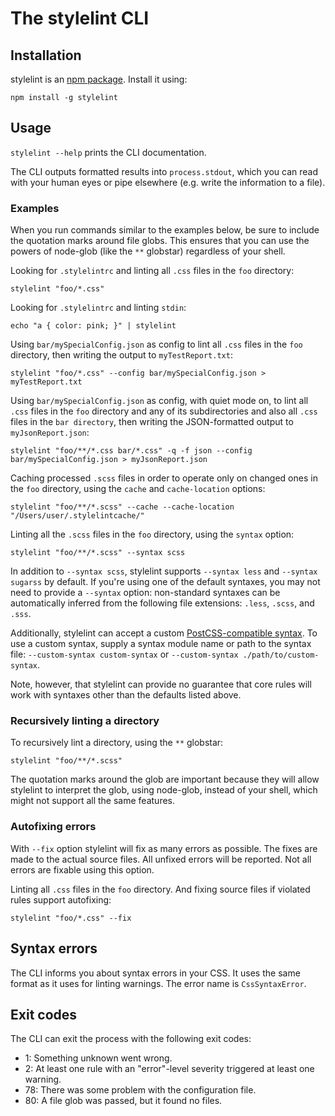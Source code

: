 # The stylelint CLI

## Installation

stylelint is an [npm package](https://www.npmjs.com/package/stylelint). Install it using:

```shell
npm install -g stylelint
```

## Usage

`stylelint --help` prints the CLI documentation.

The CLI outputs formatted results into `process.stdout`, which you can read with your human eyes or pipe elsewhere (e.g. write the information to a file).

### Examples

When you run commands similar to the examples below, be sure to include the quotation marks around file globs. This ensures that you can use the powers of node-glob (like the `**` globstar) regardless of your shell.

Looking for `.stylelintrc` and linting all `.css` files in the `foo` directory:

```shell
stylelint "foo/*.css"
```

Looking for `.stylelintrc` and linting `stdin`:

```shell
echo "a { color: pink; }" | stylelint
```

Using `bar/mySpecialConfig.json` as config to lint all `.css` files in the `foo` directory, then writing the output to `myTestReport.txt`:

```shell
stylelint "foo/*.css" --config bar/mySpecialConfig.json > myTestReport.txt
```

Using `bar/mySpecialConfig.json` as config, with quiet mode on, to lint all `.css` files in the `foo` directory and any of its subdirectories and also all `.css` files in the `bar directory`, then writing the JSON-formatted output to `myJsonReport.json`:

```shell
stylelint "foo/**/*.css bar/*.css" -q -f json --config bar/mySpecialConfig.json > myJsonReport.json
```

Caching processed `.scss` files in order to operate only on changed ones in the `foo` directory, using the `cache` and `cache-location` options:

```shell
stylelint "foo/**/*.scss" --cache --cache-location "/Users/user/.stylelintcache/"
```

Linting all the `.scss` files in the `foo` directory, using the `syntax` option:

```shell
stylelint "foo/**/*.scss" --syntax scss
```

In addition to `--syntax scss`, stylelint supports `--syntax less` and `--syntax sugarss` by default. If you're using one of the default syntaxes, you may not need to provide a `--syntax` option: non-standard syntaxes can be automatically inferred from the following file extensions: `.less`, `.scss`, and `.sss`.

Additionally, stylelint can accept a custom [PostCSS-compatible syntax](https://github.com/postcss/postcss#syntaxes). To use a custom syntax, supply a syntax module name or path to the syntax file: `--custom-syntax custom-syntax` or `--custom-syntax ./path/to/custom-syntax`.

Note, however, that stylelint can provide no guarantee that core rules will work with syntaxes other than the defaults listed above.

### Recursively linting a directory

To recursively lint a directory, using the `**` globstar:

```shell
stylelint "foo/**/*.scss"
```

The quotation marks around the glob are important because they will allow stylelint to interpret the glob, using node-glob, instead of your shell, which might not support all the same features.

### Autofixing errors

With `--fix` option stylelint will fix as many errors as possible. The fixes are made to the actual source files. All unfixed errors will be reported. Not all errors are fixable using this option.

Linting all `.css` files in the `foo` directory. And fixing source files if violated rules support autofixing:

```shell
stylelint "foo/*.css" --fix
```

## Syntax errors

The CLI informs you about syntax errors in your CSS.
It uses the same format as it uses for linting warnings.
The error name is `CssSyntaxError`.

## Exit codes

The CLI can exit the process with the following exit codes:

-   1: Something unknown went wrong.
-   2: At least one rule with an "error"-level severity triggered at least one warning.
-   78: There was some problem with the configuration file.
-   80: A file glob was passed, but it found no files.
